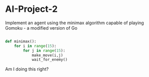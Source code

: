 # AI-Project-2
Implement an agent using the minimax algorithm capable of playing Gomoku - a modified version of Go

```python

def minimax():
    for i in range(15):
        for j in range(15):
            make_move(i,j)
            wait_for_enemy()
```

Am I doing this right? 
